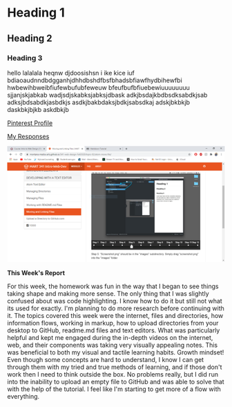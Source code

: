 # Heading 1
## Heading 2
### Heading 3

hello lalalala heqnw djdoosishsn i ike kice iuf bdiaoaudnndbdgganhjdhhdbshdfbsfbhadsbfiawfhydbihewfbi hwbewihbweibfiufewbufubfeweuw bfeufbufbfiuebewiuuuuuuuu sjjanjskjabkab wadjsdjskabksjabksjdbask adkjbsdajkbdbsdksabdkjsab adksjbdsabdkjasbdkjs asdkjbakbdaksjbdkjsabsdkaj adskjbkbkjb daskbkjbjkb askdbkjb

[Pinterest Profile](https://www.pinterest.com/lexiehlers33/_saved/)

[My Responses](./responses.txt)

![My Screenshot](./images/screenshot.png)

**This Week's Report**

For this week, the homework was fun in the way that I began to see things taking shape and making more sense. The only thing that I was slightly confused about was code highlighting. I know how to do it but still not what its used for exactly. I'm planning to do more research before continuing with it. The topics covered this week were the internet, files and directories, how information flows, working in markup, how to upload directories from your desktop to GitHub, readme.md files and text editors. What was particularly helpful and kept me engaged during the in-depth videos on the internet, web, and their components was taking very visually appealing notes. This was beneficial to both my visual and tactile learning habits. Growth mindset! Even though some concepts are hard to understand, I know I can get through them with my tried and true methods of learning, and if those don't work then I need to think outside the box. No problems really, but I did run into the inability to upload an empty file to GitHub and was able to solve that with the help of the tutorial. I feel like I'm starting to get more of a flow with everything.

